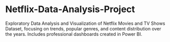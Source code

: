 # Netflix-Data-Analysis-Project
Exploratory Data Analysis and Visualization of Netflix Movies and TV Shows Dataset, focusing on trends, popular genres, and content distribution over the years. Includes professional dashboards created in Power BI.
